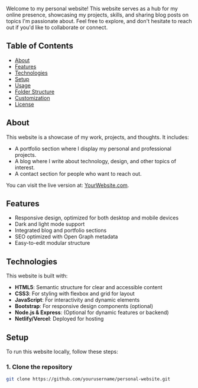 Welcome to my personal website! This website serves as a hub for my online presence, showcasing my projects, skills, and sharing blog posts on topics 
I'm passionate about. Feel free to explore, and don't hesitate to reach out if you'd like to collaborate or connect.

## Table of Contents

- [About](#about)
- [Features](#features)
- [Technologies](#technologies)
- [Setup](#setup)
- [Usage](#usage)
- [Folder Structure](#folder-structure)
- [Customization](#customization)
- [License](#license)

## About

This website is a showcase of my work, projects, and thoughts. It includes:

- A portfolio section where I display my personal and professional projects.
- A blog where I write about technology, design, and other topics of interest.
- A contact section for people who want to reach out.

You can visit the live version at: [YourWebsite.com](https://yourwebsite.com).

## Features

- Responsive design, optimized for both desktop and mobile devices
- Dark and light mode support
- Integrated blog and portfolio sections
- SEO optimized with Open Graph metadata
- Easy-to-edit modular structure

## Technologies

This website is built with:

- **HTML5**: Semantic structure for clear and accessible content
- **CSS3**: For styling with flexbox and grid for layout
- **JavaScript**: For interactivity and dynamic elements
- **Bootstrap**: For responsive design components (optional)
- **Node.js & Express**: (Optional for dynamic features or backend)
- **Netlify/Vercel**: Deployed for hosting

## Setup

To run this website locally, follow these steps:

### 1. Clone the repository

```bash
git clone https://github.com/yourusername/personal-website.git
